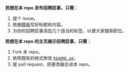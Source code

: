 **若想在本 repo 发布招聘启事，只需：**

1. 提个 issue。
2. 依据[模板](https://github.com/GoHackers/jobs/blob/master/recruit_template.md)写好标题和内容。
3. 为你的招聘启事添加几个适当的标签，以便大家搜索职位。


**若想在本 repo 的主页展示招聘启事，只需：**

1. Fork 本 repo。
2. 依照既有的格式修改 [`README.md`](https://github.com/GoHackers/jobs/blob/master/README.md)。
3. 提 pull request，把更改融合进本 repo。
